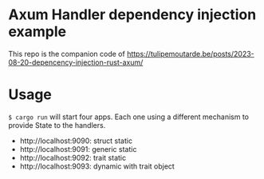 # Axum Handler dependency injection example

This repo is the companion code of 
https://tulipemoutarde.be/posts/2023-08-20-depencency-injection-rust-axum/

# Usage

`$ cargo run` will start four apps. Each one using a different mechanism to
provide State to the handlers.

- http://localhost:9090: struct static
- http://localhost:9091: generic static
- http://localhost:9092: trait static
- http://localhost:9093: dynamic with trait object
